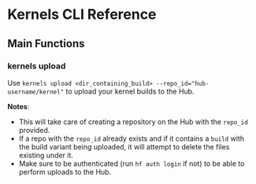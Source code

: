 # Kernels CLI Reference

## Main Functions

### kernels upload

Use `kernels upload <dir_containing_build> --repo_id="hub-username/kernel"` to upload
your kernel builds to the Hub. 

**Notes**:

* This will take care of creating a repository on the Hub with the `repo_id` provided. 
* If a repo with the `repo_id` already exists and if it contains a `build` with the build variant
being uploaded, it will attempt to delete the files existing under it.
* Make sure to be authenticated (run `hf auth login` if not) to be able to perform uploads to the Hub.